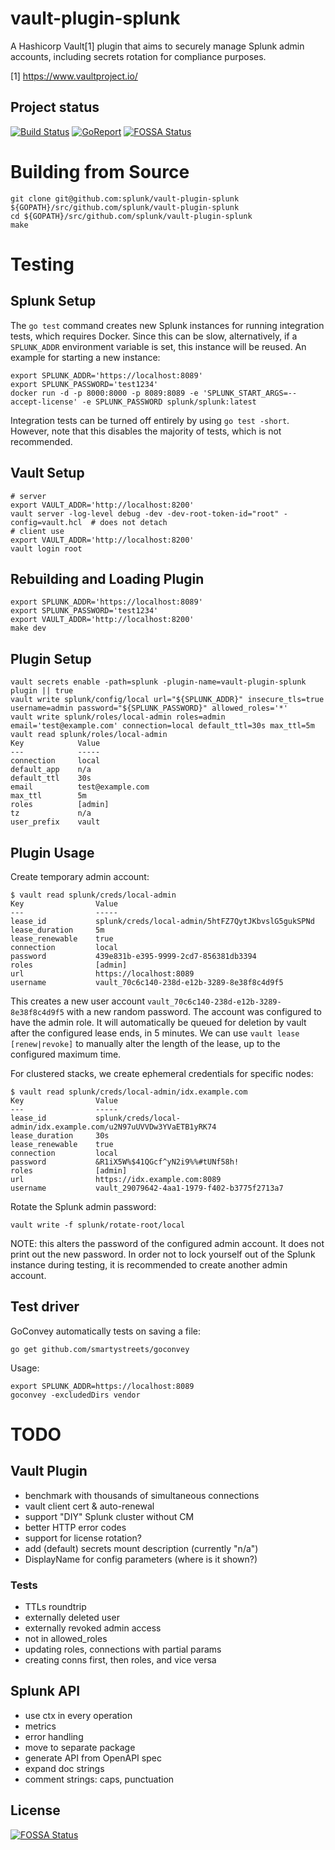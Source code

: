 vault-plugin-splunk
===================

A Hashicorp Vault[1] plugin that aims to securely manage Splunk admin
accounts, including secrets rotation for compliance purposes.

[1] https://www.vaultproject.io/

## Project status

[![Build Status](https://circleci.com/gh/splunk/vault-plugin-splunk.svg?style=shield)](https://circleci.com/gh/splunk/vault-plugin-splunk)
[![GoReport](https://goreportcard.com/badge/github.com/splunk/vault-plugin-splunk)](https://goreportcard.com/report/github.com/splunk/vault-plugin-splunk)
[![FOSSA Status](https://app.fossa.com/api/projects/git%2Bgithub.com%2Fharsimranmaan%2Fvault-plugin-splunk.svg?type=shield)](https://app.fossa.com/projects/git%2Bgithub.com%2Fharsimranmaan%2Fvault-plugin-splunk?ref=badge_shield)


# Building from Source

```shell
git clone git@github.com:splunk/vault-plugin-splunk ${GOPATH}/src/github.com/splunk/vault-plugin-splunk
cd ${GOPATH}/src/github.com/splunk/vault-plugin-splunk
make
```


# Testing

## Splunk Setup

The `go test` command creates new Splunk instances for running
integration tests, which requires Docker.  Since this can be slow,
alternatively, if a `SPLUNK_ADDR` environment variable is set, this
instance will be reused.  An example for starting a new instance:

```shell
export SPLUNK_ADDR='https://localhost:8089'
export SPLUNK_PASSWORD='test1234'
docker run -d -p 8000:8000 -p 8089:8089 -e 'SPLUNK_START_ARGS=--accept-license' -e SPLUNK_PASSWORD splunk/splunk:latest
```

Integration tests can be turned off entirely by using `go test
-short`.  However, note that this disables the majority of tests,
which is not recommended.

## Vault Setup

```shell
# server
export VAULT_ADDR='http://localhost:8200'
vault server -log-level debug -dev -dev-root-token-id="root" -config=vault.hcl  # does not detach
# client use
export VAULT_ADDR='http://localhost:8200'
vault login root
```

## Rebuilding and Loading Plugin

```shell
export SPLUNK_ADDR='https://localhost:8089'
export SPLUNK_PASSWORD='test1234'
export VAULT_ADDR='http://localhost:8200'
make dev
```

## Plugin Setup

```shell
vault secrets enable -path=splunk -plugin-name=vault-plugin-splunk plugin || true
vault write splunk/config/local url="${SPLUNK_ADDR}" insecure_tls=true username=admin password="${SPLUNK_PASSWORD}" allowed_roles='*'
vault write splunk/roles/local-admin roles=admin email='test@example.com' connection=local default_ttl=30s max_ttl=5m
vault read splunk/roles/local-admin
Key            Value
---            -----
connection     local
default_app    n/a
default_ttl    30s
email          test@example.com
max_ttl        5m
roles          [admin]
tz             n/a
user_prefix    vault
```

## Plugin Usage

Create temporary admin account:

    $ vault read splunk/creds/local-admin
    Key                Value
    ---                -----
    lease_id           splunk/creds/local-admin/5htFZ7QytJKbvslG5gukSPNd
    lease_duration     5m
    lease_renewable    true
    connection         local
    password           439e831b-e395-9999-2cd7-856381db3394
    roles              [admin]
    url                https://localhost:8089
    username           vault_70c6c140-238d-e12b-3289-8e38f8c4d9f5

This creates a new user account `vault_70c6c140-238d-e12b-3289-8e38f8c4d9f5`
with a new random password.  The account was configured to have the
admin role.  It will automatically be queued for deletion by vault
after the configured lease ends, in 5 minutes.  We can use `vault
lease [renew|revoke]` to manually alter the length of the lease, up to
the configured maximum time.

For clustered stacks, we create ephemeral credentials for specific nodes:

    $ vault read splunk/creds/local-admin/idx.example.com
    Key                Value
    ---                -----
    lease_id           splunk/creds/local-admin/idx.example.com/u2N97uUVVDw3YVaETB1yRK74
    lease_duration     30s
    lease_renewable    true
    connection         local
    password           &R1iX5W%$41QGcf^yN2i9%%#tUNf58h!
    roles              [admin]
    url                https://idx.example.com:8089
    username           vault_29079642-4aa1-1979-f402-b3775f2713a7


Rotate the Splunk admin password:

    vault write -f splunk/rotate-root/local

NOTE: this alters the password of the configured admin account.  It
does not print out the new password.  In order not to lock yourself
out of the Splunk instance during testing, it is recommended to create
another admin account.

## Test driver

GoConvey automatically tests on saving a file:

    go get github.com/smartystreets/goconvey

Usage:

```shell
export SPLUNK_ADDR=https://localhost:8089
goconvey -excludedDirs vendor
```


# TODO

## Vault Plugin
* benchmark with thousands of simultaneous connections
* vault client cert & auto-renewal
* support "DIY" Splunk cluster without CM
* better HTTP error codes
* support for license rotation?
* add (default) secrets mount description (currently "n/a")
* DisplayName for config parameters (where is it shown?)

### Tests
* TTLs roundtrip
* externally deleted user
* externally revoked admin access
* not in allowed_roles
* updating roles, connections with partial params
* creating conns first, then roles, and vice versa

## Splunk API
* use ctx in every operation
* metrics
* error handling
* move to separate package
* generate API from OpenAPI spec
* expand doc strings
* comment strings: caps, punctuation


## License
[![FOSSA Status](https://app.fossa.com/api/projects/git%2Bgithub.com%2Fharsimranmaan%2Fvault-plugin-splunk.svg?type=large)](https://app.fossa.com/projects/git%2Bgithub.com%2Fharsimranmaan%2Fvault-plugin-splunk?ref=badge_large)